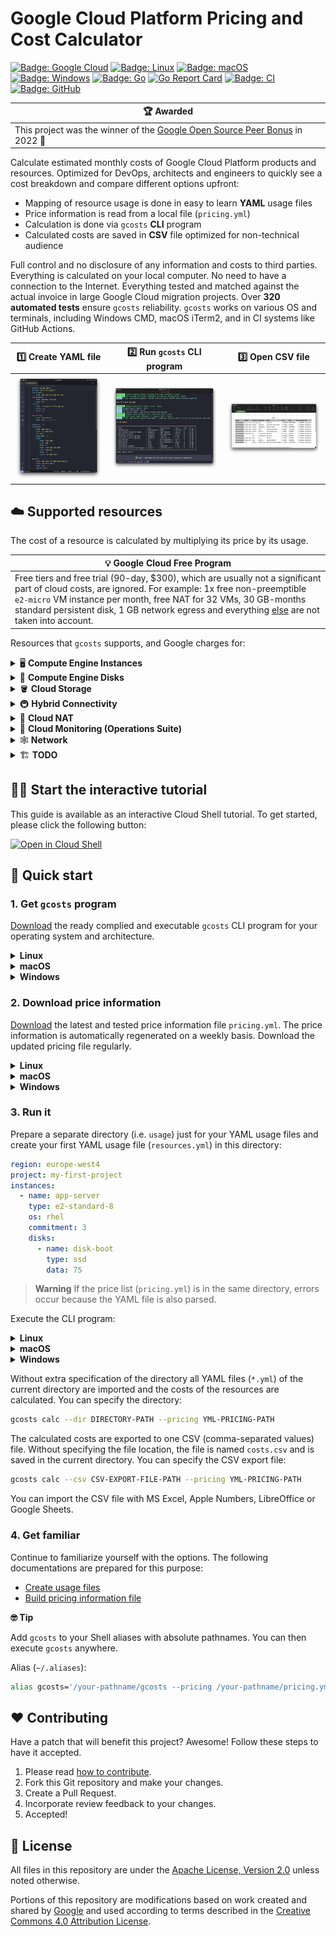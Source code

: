 # Google Cloud Platform Pricing and Cost Calculator

[![Badge: Google Cloud](https://img.shields.io/badge/Google%20Cloud-%234285F4.svg?logo=google-cloud&logoColor=white)](#readme)
[![Badge: Linux](https://img.shields.io/badge/Linux-FCC624.svg?logo=linux&logoColor=black)](#-quick-start)
[![Badge: macOS](https://img.shields.io/badge/macOS-000000.svg?logo=apple&logoColor=white)](#-quick-start)
[![Badge: Windows](https://img.shields.io/badge/Windows-008080.svg?logo=windows95&logoColor=white)](#-quick-start)
[![Badge: Go](https://img.shields.io/badge/Go-%2300ADD8.svg?logo=go&logoColor=white)](#readme)
[![Go Report Card](https://goreportcard.com/badge/github.com/Cyclenerd/google-cloud-pricing-cost-calculator/gcosts)](https://goreportcard.com/report/github.com/Cyclenerd/google-cloud-pricing-cost-calculator/gcosts)
[![Badge: CI](https://github.com/Cyclenerd/google-cloud-pricing-cost-calculator/actions/workflows/test.yml/badge.svg)](https://github.com/Cyclenerd/google-cloud-pricing-cost-calculator/actions/workflows/test.yml)
[![Badge: GitHub](https://img.shields.io/github/license/cyclenerd/google-cloud-pricing-cost-calculator)](https://github.com/Cyclenerd/google-cloud-pricing-cost-calculator/blob/master/LICENSE)

| 🏆 Awarded |
|------------|
| This project was the winner of the [Google Open Source Peer Bonus](https://opensource.googleblog.com/2022/09/announcing-the-second-group-of-open-source-peer-bonus-winners-in-2022.html) in 2022 🥳 |

Calculate estimated monthly costs of Google Cloud Platform products and resources.
Optimized for DevOps, architects and engineers to quickly see a cost breakdown and compare different options upfront:

* Mapping of resource usage is done in easy to learn **YAML** usage files
* Price information is read from a local file (`pricing.yml`)
* Calculation is done via `gcosts` **CLI** program
* Calculated costs are saved in **CSV** file optimized for non-technical audience

Full control and no disclosure of any information and costs to third parties.
Everything is calculated on your local computer.
No need to have a connection to the Internet.
Everything tested and matched against the actual invoice in large Google Cloud migration projects.
Over **320 automated tests** ensure `gcosts` reliability.
`gcosts` works on various OS and terminals, including Windows CMD, macOS iTerm2, and in CI systems like GitHub Actions.

| 1️⃣ Create YAML file | 2️⃣ Run `gcosts` CLI program | 3️⃣ Open CSV file |
|---------------------|-----------------------------|------------------|
| ![Screenshot: YAML usage file](./img/usage.png) | ![Screenshot: gcosts CLI program](./img/gcosts.png) | ![Screenshot: CSV file](./img/csv.png) |


## ☁️ Supported resources

The cost of a resource is calculated by multiplying its price by its usage.

| 💡 Google Cloud Free Program |
|------------------------------------------------|
| Free tiers and free trial (90-day, $300), which are usually not a significant part of cloud costs, are ignored. For example: 1x free non-preemptible `e2-micro` VM instance per month, free NAT for 32 VMs, 30 GB-months standard persistent disk, 1 GB network egress and everything [else](https://cloud.google.com/free/docs/gcp-free-tier/#compute) are not taken into account. |

Resources that `gcosts` supports, and Google charges for:

<details>
<summary>🖥️ <b>Compute Engine Instances</b></summary>

- [x] All machine types are supported
	- [x] `A2` and `G2` accelerator optimized machines
	- [x] `C2`, `C2D` and `H3` compute optimized machine series 
	- [x] `M1`, `M2` and `M3` memory optimized machine series 
	- [x] `C3`, `E2`, `N1`, `N2`, `N2D`, `T2D` and `T2A` general purpose machine series 
- [x] Sustained use discounts (SUD) are applied to monthly costs
- [x] Spot provisioning model (Spot VM) is supported
- [ ] Flexible committed use discounts (Flexible CUD) are not supported
- [x] 1 year and 3 year committed use discounts (CUD) are supported
- [x] Paid "premium" operating system licenses (paid images) are supported
	- [x] SUSE Linux Enterprise Server
	- [x] SLES for SAP (1y and 3y committed use discounts (CUD) are also supported)
	- [x] Red Hat Enterprise Linux (1y and 3y committed use discounts (CUD) are also supported)
	- [x] RHEL for SAP (1y and 3y committed use discounts (CUD) are also supported)
	- [x] Windows Server
- [x] Custom machine types are supported (have to be created manually)
- [ ] Sole-tenant VMs are not supported
</details>

<details>
<summary>💾 <b>Compute Engine Disks</b></summary>

- [x] All persistent disk (PD) types are supported
	- [x] Zonal persistent disk
	- [x] Regional persistent disk
	- [x] Local SSD
	- [ ] Provisioned IOPS
</details>

<details>
<summary>🪣 <b>Cloud Storage</b></summary>

- [x] All storage classes and location types are supported
	- [x] region
	- [x] dual-region
	- [x] multi-region
- [x] Retrieval fees are calulated
</details>

<details>
<summary>🚇 <b>Hybrid Connectivity</b></summary>

- [x] VPN tunnel
- [ ] Interconnect is currently not calculated
</details>

<details>
<summary>🔗 <b>Cloud NAT</b></summary>

- [x] NAT gateway
- [x] Data processing (both egress and ingress)
</details>

<details>
<summary>🚦 <b>Cloud Monitoring (Operations Suite)</b></summary>

- [x] Monitoring data
</details>

<details>
<summary>🕸️ <b>Network</b></summary>

- [x] Premium Tier internet egress
	- [x] Worldwide destinations (excluding China & Australia, but including Hong Kong)
	- [x] China destinations (excluding Hong Kong)
	- [x] Australia destinations
</details>

<details>
<summary>🏗️ <b>TODO</b></summary>

The following services are not currently supported, but are on the TODO list:

- [ ] BigQuery
- [ ] Cloud SQL

Please suggest other resources worth covering by upvoting existing issue or opening new issue.
</details>


## 🧑‍🏫 Start the interactive tutorial

This guide is available as an interactive Cloud Shell tutorial.
To get started, please click the following button:

[![Open in Cloud Shell](https://gstatic.com/cloudssh/images/open-btn.png)](https://shell.cloud.google.com/cloudshell/open?cloudshell_git_repo=https://github.com/Cyclenerd/google-cloud-pricing-cost-calculator&cloudshell_git_branch=master&cloudshell_tutorial=cloud-shell-tutorial.md)


## 🏃 Quick start

### 1. Get `gcosts` program

[Download](https://github.com/Cyclenerd/google-cloud-pricing-cost-calculator/releases/latest) the ready complied and executable `gcosts` CLI program for your operating system and architecture.

<details>
<summary><b>Linux</b></summary>

Download:
* [x86_64](https://github.com/Cyclenerd/google-cloud-pricing-cost-calculator/releases/latest/download/gcosts-linux-x86_64) Intel or AMD 64-Bit CPU
  ```bash
  curl -L "https://github.com/Cyclenerd/google-cloud-pricing-cost-calculator/releases/latest/download/gcosts-linux-x86_64" \
       -o "gcosts" && \
  chmod +x "gcosts"
  ```
* [arm64](https://github.com/Cyclenerd/google-cloud-pricing-cost-calculator/releases/latest/download/gcosts-linux-arm64) Arm-based 64-Bit CPU (i.e. in Raspberry Pi)
  ```bash
  curl -L "https://github.com/Cyclenerd/google-cloud-pricing-cost-calculator/releases/latest/download/gcosts-linux-arm64" \
       -o "gcosts" && \
  chmod +x "gcosts"
  ```

To determine your OS version, run `getconf LONG_BIT` or `uname -m` at the command line.

Execute `gcosts`:
```bash
./gcosts help
```
</details>

<details>
<summary><b>macOS</b></summary>

Download:
* [x86_64](https://github.com/Cyclenerd/google-cloud-pricing-cost-calculator/releases/latest/download/gcosts-macos-x86_64) Intel 64-bit
  ```bash
  curl -L "https://github.com/Cyclenerd/google-cloud-pricing-cost-calculator/releases/latest/download/gcosts-macos-x86_64" \
       -o "gcosts" && \
  chmod +x "gcosts"
  ```
* [arm64](https://github.com/Cyclenerd/google-cloud-pricing-cost-calculator/releases/latest/download/gcosts-macos-arm64) Apple silicon 64-bit
  ```bash
  curl -L "https://github.com/Cyclenerd/google-cloud-pricing-cost-calculator/releases/latest/download/gcosts-macos-arm64" \
       -o "gcosts" && \
  chmod +x "gcosts"
  ```

To determine your OS version, run `uname -m` at the command line.

Execute `gcosts`:
```bash
./gcosts help
```
</details>

<details>
<summary><b>Windows</b></summary>

Download:
* [x86_64](https://github.com/Cyclenerd/google-cloud-pricing-cost-calculator/releases/latest/download/gcosts-windows-x86_64.exe) Intel or AMD 64-Bit CPU
   ```powershell
   Invoke-WebRequest -Uri "https://github.com/Cyclenerd/google-cloud-pricing-cost-calculator/releases/latest/download/gcosts-windows-x86_64.exe" -OutFile "gcosts.exe"
   ```
* [arm64](https://github.com/Cyclenerd/google-cloud-pricing-cost-calculator/releases/latest/download/gcosts-windows-arm64.exe) Arm-based 64-Bit CPU
   ```powershell
   Invoke-WebRequest -Uri "https://github.com/Cyclenerd/google-cloud-pricing-cost-calculator/releases/latest/download/gcosts-windows-arm64.exe" -OutFile "gcosts.exe"
   ```
To determine your OS version, run `echo %PROCESSOR_ARCHITECTURE%` at the command line.

Execute `gcosts.exe`:
```powershell
.\gcosts.exe help
```
</details>

### 2. Download price information

[Download](https://github.com/Cyclenerd/google-cloud-pricing-cost-calculator/raw/master/pricing.yml) the latest and tested price information file `pricing.yml`.
The price information is automatically regenerated on a weekly basis.
Download the updated pricing file regularly.

<details>
<summary><b>Linux</b></summary>

Download `pricing.yml`:
```bash
curl -L "https://github.com/Cyclenerd/google-cloud-pricing-cost-calculator/raw/master/pricing.yml" \
     -o "pricing.yml"
```
</details>

<details>
<summary><b>macOS</b></summary>

Download `pricing.yml`:
```bash
curl -L "https://github.com/Cyclenerd/google-cloud-pricing-cost-calculator/raw/master/pricing.yml" \
     -o "pricing.yml"
```
</details>

<details>
<summary><b>Windows</b></summary>

Download `pricing.yml`:
```powershell
Invoke-WebRequest -Uri "https://github.com/Cyclenerd/google-cloud-pricing-cost-calculator/raw/master/pricing.yml" -OutFile "pricing.yml"
```
</details>

### 3. Run it

Prepare a separate directory (i.e. `usage`) just for your YAML usage files and create your first YAML usage file (`resources.yml`) in this directory:
```yml
region: europe-west4
project: my-first-project
instances:
  - name: app-server
    type: e2-standard-8
    os: rhel
    commitment: 3
    disks:
      - name: disk-boot
        type: ssd
        data: 75
```

> **Warning**
> If the price list (`pricing.yml`) is in the same directory, errors occur because the YAML file is also parsed.

Execute the CLI program:

<details>
<summary><b>Linux</b></summary>

Execute `gcosts`:
```bash
./gcosts calc --pricing YML-PRICING-PATH
```
</details>

<details>
<summary><b>macOS</b></summary>

Execute `gcosts`:
```bash
./gcosts calc --pricing YML-PRICING-PATH
```
</details>

<details>
<summary><b>Windows</b></summary>

Execute `gcosts.exe`:
```powershell
.\gcosts.exe calc --pricing YML-PRICING-PATH
```
</details>

Without extra specification of the directory all YAML files (`*.yml`) of the current directory are imported and the costs of the resources are calculated.
You can specify the directory:
```bash
gcosts calc --dir DIRECTORY-PATH --pricing YML-PRICING-PATH
```

The calculated costs are exported to one CSV (comma-separated values) file.
Without specifying the file location, the file is named `costs.csv` and is saved in the current directory.
You can specify the CSV export file:
```bash
gcosts calc --csv CSV-EXPORT-FILE-PATH --pricing YML-PRICING-PATH
```

You can import the CSV file with MS Excel, Apple Numbers, LibreOffice or Google Sheets.

### 4. Get familiar

Continue to familiarize yourself with the options. The following documentations are prepared for this purpose:

* [Create usage files](usage/README.md)
* [Build pricing information file](build/README.md)

**🤓 Tip**

Add `gcosts` to your Shell aliases with absolute pathnames.
You can then execute `gcosts` anywhere.

Alias (`~/.aliases`):
```bash
alias gcosts='/your-pathname/gcosts --pricing /your-pathname/pricing.yml'
```

## ❤️ Contributing

Have a patch that will benefit this project?
Awesome! Follow these steps to have it accepted.

1. Please read [how to contribute](CONTRIBUTING.md).
1. Fork this Git repository and make your changes.
1. Create a Pull Request.
1. Incorporate review feedback to your changes.
1. Accepted!


## 📜 License

All files in this repository are under the [Apache License, Version 2.0](LICENSE) unless noted otherwise.

Portions of this repository are modifications based on work created and shared by [Google](https://developers.google.com/readme/policies)
and used according to terms described in the [Creative Commons 4.0 Attribution License](https://creativecommons.org/licenses/by/4.0/).